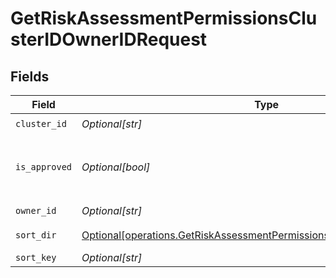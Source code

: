 # GetRiskAssessmentPermissionsClusterIDOwnerIDRequest


## Fields

| Field                                                                                                                                                          | Type                                                                                                                                                           | Required                                                                                                                                                       | Description                                                                                                                                                    |
| -------------------------------------------------------------------------------------------------------------------------------------------------------------- | -------------------------------------------------------------------------------------------------------------------------------------------------------------- | -------------------------------------------------------------------------------------------------------------------------------------------------------------- | -------------------------------------------------------------------------------------------------------------------------------------------------------------- |
| `cluster_id`                                                                                                                                                   | *Optional[str]*                                                                                                                                                | :heavy_check_mark:                                                                                                                                             | N/A                                                                                                                                                            |
| `is_approved`                                                                                                                                                  | *Optional[bool]*                                                                                                                                               | :heavy_minus_sign:                                                                                                                                             | Return approved / not approved entries                                                                                                                         |
| `owner_id`                                                                                                                                                     | *Optional[str]*                                                                                                                                                | :heavy_check_mark:                                                                                                                                             | N/A                                                                                                                                                            |
| `sort_dir`                                                                                                                                                     | [Optional[operations.GetRiskAssessmentPermissionsClusterIDOwnerIDSortDir]](undefined/models/operations/getriskassessmentpermissionsclusteridowneridsortdir.md) | :heavy_minus_sign:                                                                                                                                             | sorting direction                                                                                                                                              |
| `sort_key`                                                                                                                                                     | *Optional[str]*                                                                                                                                                | :heavy_minus_sign:                                                                                                                                             | sort key                                                                                                                                                       |